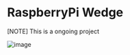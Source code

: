 # RaspberryPi Wedge
[NOTE] This is a ongoing project

![image](https://user-images.githubusercontent.com/44589560/151658887-c6db3177-bcab-4540-be38-519ee7de8b64.png)
